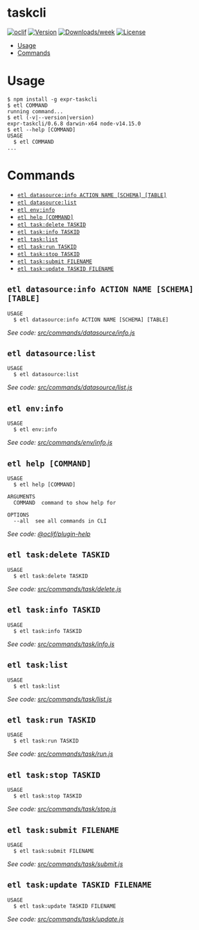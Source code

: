 taskcli
=======



[![oclif](https://img.shields.io/badge/cli-oclif-brightgreen.svg)](https://oclif.io)
[![Version](https://img.shields.io/npm/v/expr-taskcli.svg)](https://npmjs.org/package/expr-taskcli)
[![Downloads/week](https://img.shields.io/npm/dw/expr-taskcli.svg)](https://npmjs.org/package/expr-taskcli)
[![License](https://img.shields.io/npm/l/expr-taskcli.svg)](https://github.com/yjhatfdu/taskcli/blob/master/package.json)

<!-- toc -->
* [Usage](#usage)
* [Commands](#commands)
<!-- tocstop -->
# Usage
<!-- usage -->
```sh-session
$ npm install -g expr-taskcli
$ etl COMMAND
running command...
$ etl (-v|--version|version)
expr-taskcli/0.6.8 darwin-x64 node-v14.15.0
$ etl --help [COMMAND]
USAGE
  $ etl COMMAND
...
```
<!-- usagestop -->
# Commands
<!-- commands -->
* [`etl datasource:info ACTION NAME [SCHEMA] [TABLE]`](#etl-datasourceinfo-action-name-schema-table)
* [`etl datasource:list`](#etl-datasourcelist)
* [`etl env:info`](#etl-envinfo)
* [`etl help [COMMAND]`](#etl-help-command)
* [`etl task:delete TASKID`](#etl-taskdelete-taskid)
* [`etl task:info TASKID`](#etl-taskinfo-taskid)
* [`etl task:list`](#etl-tasklist)
* [`etl task:run TASKID`](#etl-taskrun-taskid)
* [`etl task:stop TASKID`](#etl-taskstop-taskid)
* [`etl task:submit FILENAME`](#etl-tasksubmit-filename)
* [`etl task:update TASKID FILENAME`](#etl-taskupdate-taskid-filename)

## `etl datasource:info ACTION NAME [SCHEMA] [TABLE]`

```
USAGE
  $ etl datasource:info ACTION NAME [SCHEMA] [TABLE]
```

_See code: [src/commands/datasource/info.js](https://github.com/yjhatfdu/taskcli/blob/v0.6.8/src/commands/datasource/info.js)_

## `etl datasource:list`

```
USAGE
  $ etl datasource:list
```

_See code: [src/commands/datasource/list.js](https://github.com/yjhatfdu/taskcli/blob/v0.6.8/src/commands/datasource/list.js)_

## `etl env:info`

```
USAGE
  $ etl env:info
```

_See code: [src/commands/env/info.js](https://github.com/yjhatfdu/taskcli/blob/v0.6.8/src/commands/env/info.js)_

## `etl help [COMMAND]`

```
USAGE
  $ etl help [COMMAND]

ARGUMENTS
  COMMAND  command to show help for

OPTIONS
  --all  see all commands in CLI
```

_See code: [@oclif/plugin-help](https://github.com/oclif/plugin-help/blob/v3.2.0/src/commands/help.ts)_

## `etl task:delete TASKID`

```
USAGE
  $ etl task:delete TASKID
```

_See code: [src/commands/task/delete.js](https://github.com/yjhatfdu/taskcli/blob/v0.6.8/src/commands/task/delete.js)_

## `etl task:info TASKID`

```
USAGE
  $ etl task:info TASKID
```

_See code: [src/commands/task/info.js](https://github.com/yjhatfdu/taskcli/blob/v0.6.8/src/commands/task/info.js)_

## `etl task:list`

```
USAGE
  $ etl task:list
```

_See code: [src/commands/task/list.js](https://github.com/yjhatfdu/taskcli/blob/v0.6.8/src/commands/task/list.js)_

## `etl task:run TASKID`

```
USAGE
  $ etl task:run TASKID
```

_See code: [src/commands/task/run.js](https://github.com/yjhatfdu/taskcli/blob/v0.6.8/src/commands/task/run.js)_

## `etl task:stop TASKID`

```
USAGE
  $ etl task:stop TASKID
```

_See code: [src/commands/task/stop.js](https://github.com/yjhatfdu/taskcli/blob/v0.6.8/src/commands/task/stop.js)_

## `etl task:submit FILENAME`

```
USAGE
  $ etl task:submit FILENAME
```

_See code: [src/commands/task/submit.js](https://github.com/yjhatfdu/taskcli/blob/v0.6.8/src/commands/task/submit.js)_

## `etl task:update TASKID FILENAME`

```
USAGE
  $ etl task:update TASKID FILENAME
```

_See code: [src/commands/task/update.js](https://github.com/yjhatfdu/taskcli/blob/v0.6.8/src/commands/task/update.js)_
<!-- commandsstop -->
